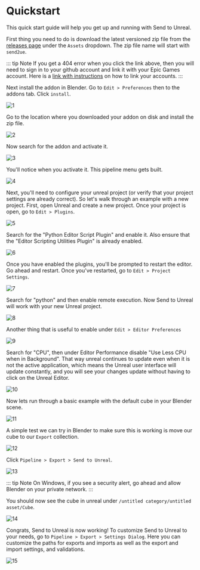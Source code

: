 # Quickstart
This quick start guide will help you get up and running with Send to Unreal.

First thing you need to do is download the latest versioned zip file from the [releases page](https://github.com/EpicGames/BlenderTools/releases?q=Send+to+unreal&expanded=true)
under the `Assets` dropdown. The zip file name will start with `send2ue`.

::: tip Note
   If you get a 404 error when you click the link above, then you will need to sign in to your github account and link
it with your Epic Games account. Here is a [link with instructions](https://www.unrealengine.com/en-US/ue4-on-github)
on how to link your accounts.
:::

Next install the addon in Blender. Go to `Edit > Preferences` then to the addons tab. Click `install`.

![1](./images/1.png)

Go to the location where you downloaded your addon on disk and install the zip file.

![2](./images/2.png)

Now search for the addon and activate it.

![3](./images/3.png)

You'll notice when you activate it. This pipeline menu gets built.

![4](./images/4.png)

Next, you'll need to configure your unreal project (or verify that your project settings are already correct).
So let's walk through an example with a new project. First, open Unreal and create a new project.
Once your project is open, go to `Edit > Plugins`.

![5](./images/5.png)

Search for the "Python Editor Script Plugin" and enable it. Also ensure that the "Editor Scripting Utilities Plugin" is
already enabled.

![6](./images/6.png)

Once you have enabled the plugins, you'll be prompted to restart the editor. Go ahead and restart. Once you've restarted, go to `Edit > Project Settings`.

![7](./images/7.png)

Search for "python" and then enable remote execution. Now Send to Unreal will work with your new Unreal project.

![8](./images/8.png)

Another thing that is useful to enable under `Edit > Editor Preferences`

![9](./images/9.png)

Search for "CPU", then under Editor Performance disable "Use Less CPU when in Background".
That way unreal continues to update even when it is not the active application, which means the Unreal user interface
will update constantly, and you will see your changes update without having to click on the Unreal Editor.

![10](./images/10.png)

Now lets run through a basic example with the default cube in your Blender scene.

![11](./images/11.png)

A simple test we can try in Blender to make sure this is working is move our cube to our `Export` collection.

![12](./images/12.png)

Click `Pipeline > Export > Send to Unreal`.

![13](./images/13.png)


::: tip Note
  On Windows, if you see a security alert, go ahead and allow Blender on your private network.
:::

You should now see the cube in unreal under `/untitled category/untitled asset/Cube`.

![14](./images/14.png)


Congrats, Send to Unreal is now working! To customize Send to Unreal to your needs, go to
`Pipeline > Export > Settings Dialog`. Here you can customize the paths for exports and imports
as well as the export and import settings, and validations.

![15](./images/15.png)
